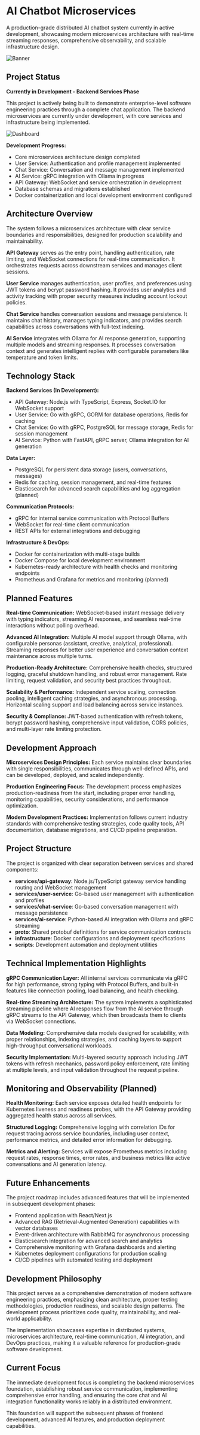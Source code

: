# AI Chatbot Microservices

A production-grade distributed AI chatbot system currently in active development, showcasing modern microservices architecture with real-time streaming responses, comprehensive observability, and scalable infrastructure design.

![Banner](Banner.png)

## Project Status

**Currently in Development - Backend Services Phase**

This project is actively being built to demonstrate enterprise-level software engineering practices through a complete chat application. The backend microservices are currently under development, with core services and infrastructure being implemented.

![Dashboard](Dash.png)

**Development Progress:**
- Core microservices architecture design completed
- User Service: Authentication and profile management implemented
- Chat Service: Conversation and message management implemented  
- AI Service: gRPC integration with Ollama in progress
- API Gateway: WebSocket and service orchestration in development
- Database schemas and migrations established
- Docker containerization and local development environment configured

## Architecture Overview

The system follows a microservices architecture with clear service boundaries and responsibilities, designed for production scalability and maintainability.

**API Gateway** serves as the entry point, handling authentication, rate limiting, and WebSocket connections for real-time communication. It orchestrates requests across downstream services and manages client sessions.

**User Service** manages authentication, user profiles, and preferences using JWT tokens and bcrypt password hashing. It provides user analytics and activity tracking with proper security measures including account lockout policies.

**Chat Service** handles conversation sessions and message persistence. It maintains chat history, manages typing indicators, and provides search capabilities across conversations with full-text indexing.

**AI Service** integrates with Ollama for AI response generation, supporting multiple models and streaming responses. It processes conversation context and generates intelligent replies with configurable parameters like temperature and token limits.

## Technology Stack

**Backend Services (In Development):**
- API Gateway: Node.js with TypeScript, Express, Socket.IO for WebSocket support
- User Service: Go with gRPC, GORM for database operations, Redis for caching
- Chat Service: Go with gRPC, PostgreSQL for message storage, Redis for session management  
- AI Service: Python with FastAPI, gRPC server, Ollama integration for AI generation

**Data Layer:**
- PostgreSQL for persistent data storage (users, conversations, messages)
- Redis for caching, session management, and real-time features
- Elasticsearch for advanced search capabilities and log aggregation (planned)

**Communication Protocols:**
- gRPC for internal service communication with Protocol Buffers
- WebSocket for real-time client communication  
- REST APIs for external integrations and debugging

**Infrastructure & DevOps:**
- Docker for containerization with multi-stage builds
- Docker Compose for local development environment
- Kubernetes-ready architecture with health checks and monitoring endpoints
- Prometheus and Grafana for metrics and monitoring (planned)

## Planned Features

**Real-time Communication:**
WebSocket-based instant message delivery with typing indicators, streaming AI responses, and seamless real-time interactions without polling overhead.

**Advanced AI Integration:**
Multiple AI model support through Ollama, with configurable personas (assistant, creative, analytical, professional). Streaming responses for better user experience and conversation context maintenance across multiple turns.

**Production-Ready Architecture:**
Comprehensive health checks, structured logging, graceful shutdown handling, and robust error management. Rate limiting, request validation, and security best practices throughout.

**Scalability & Performance:**
Independent service scaling, connection pooling, intelligent caching strategies, and asynchronous processing. Horizontal scaling support and load balancing across service instances.

**Security & Compliance:**
JWT-based authentication with refresh tokens, bcrypt password hashing, comprehensive input validation, CORS policies, and multi-layer rate limiting protection.

## Development Approach

**Microservices Design Principles:**
Each service maintains clear boundaries with single responsibilities, communicates through well-defined APIs, and can be developed, deployed, and scaled independently.

**Production Engineering Focus:**
The development process emphasizes production-readiness from the start, including proper error handling, monitoring capabilities, security considerations, and performance optimization.

**Modern Development Practices:**
Implementation follows current industry standards with comprehensive testing strategies, code quality tools, API documentation, database migrations, and CI/CD pipeline preparation.

## Project Structure

The project is organized with clear separation between services and shared components:

- **services/api-gateway**: Node.js/TypeScript gateway service handling routing and WebSocket management
- **services/user-service**: Go-based user management with authentication and profiles
- **services/chat-service**: Go-based conversation management with message persistence
- **services/ai-service**: Python-based AI integration with Ollama and gRPC streaming
- **proto**: Shared protobuf definitions for service communication contracts
- **infrastructure**: Docker configurations and deployment specifications
- **scripts**: Development automation and deployment utilities

## Technical Implementation Highlights

**gRPC Communication Layer:**
All internal services communicate via gRPC for high performance, strong typing with Protocol Buffers, and built-in features like connection pooling, load balancing, and health checking.

**Real-time Streaming Architecture:**
The system implements a sophisticated streaming pipeline where AI responses flow from the AI service through gRPC streams to the API Gateway, which then broadcasts them to clients via WebSocket connections.

**Data Modeling:**
Comprehensive data models designed for scalability, with proper relationships, indexing strategies, and caching layers to support high-throughput conversational workloads.

**Security Implementation:**
Multi-layered security approach including JWT tokens with refresh mechanics, password policy enforcement, rate limiting at multiple levels, and input validation throughout the request pipeline.

## Monitoring and Observability (Planned)

**Health Monitoring:**
Each service exposes detailed health endpoints for Kubernetes liveness and readiness probes, with the API Gateway providing aggregated health status across all services.

**Structured Logging:**
Comprehensive logging with correlation IDs for request tracing across service boundaries, including user context, performance metrics, and detailed error information for debugging.

**Metrics and Alerting:**
Services will expose Prometheus metrics including request rates, response times, error rates, and business metrics like active conversations and AI generation latency.

## Future Enhancements

The project roadmap includes advanced features that will be implemented in subsequent development phases:

- Frontend application with React/Next.js
- Advanced RAG (Retrieval-Augmented Generation) capabilities with vector databases
- Event-driven architecture with RabbitMQ for asynchronous processing
- Elasticsearch integration for advanced search and analytics
- Comprehensive monitoring with Grafana dashboards and alerting
- Kubernetes deployment configurations for production scaling
- CI/CD pipelines with automated testing and deployment

## Development Philosophy

This project serves as a comprehensive demonstration of modern software engineering practices, emphasizing clean architecture, proper testing methodologies, production readiness, and scalable design patterns. The development process prioritizes code quality, maintainability, and real-world applicability.

The implementation showcases expertise in distributed systems, microservices architecture, real-time communication, AI integration, and DevOps practices, making it a valuable reference for production-grade software development.

## Current Focus

The immediate development focus is completing the backend microservices foundation, establishing robust service communication, implementing comprehensive error handling, and ensuring the core chat and AI integration functionality works reliably in a distributed environment.

This foundation will support the subsequent phases of frontend development, advanced AI features, and production deployment capabilities.